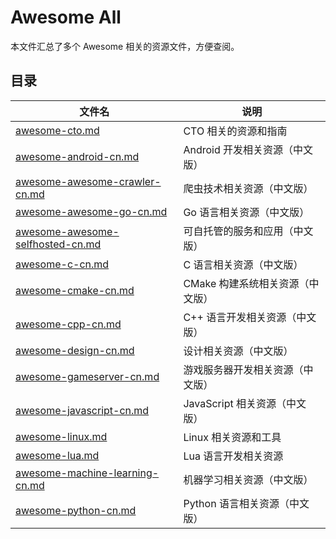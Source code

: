 
# Awesome All

本文件汇总了多个 Awesome 相关的资源文件，方便查阅。

## 目录

| 文件名 | 说明 |
|--------|------|
| [awesome-cto.md](awesome-cto.md) | CTO 相关的资源和指南 |
| [awesome-android-cn.md](awesome-android-cn.md) | Android 开发相关资源（中文版） |
| [awesome-awesome-crawler-cn.md](awesome-awesome-crawler-cn.md) | 爬虫技术相关资源（中文版） |
| [awesome-awesome-go-cn.md](awesome-awesome-go-cn.md) | Go 语言相关资源（中文版） |
| [awesome-awesome-selfhosted-cn.md](awesome-awesome-selfhosted-cn.md) | 可自托管的服务和应用（中文版） |
| [awesome-c-cn.md](awesome-c-cn.md) | C 语言相关资源（中文版） |
| [awesome-cmake-cn.md](awesome-cmake-cn.md) | CMake 构建系统相关资源（中文版） |
| [awesome-cpp-cn.md](awesome-cpp-cn.md) | C++ 语言开发相关资源（中文版） |
| [awesome-design-cn.md](awesome-design-cn.md) | 设计相关资源（中文版） |
| [awesome-gameserver-cn.md](awesome-gameserver-cn.md) | 游戏服务器开发相关资源（中文版） |
| [awesome-javascript-cn.md](awesome-javascript-cn.md) | JavaScript 相关资源（中文版） |
| [awesome-linux.md](awesome-linux.md) | Linux 相关资源和工具 |
| [awesome-lua.md](awesome-lua.md) | Lua 语言开发相关资源 |
| [awesome-machine-learning-cn.md](awesome-machine-learning-cn.md) | 机器学习相关资源（中文版） |
| [awesome-python-cn.md](awesome-python-cn.md) | Python 语言相关资源（中文版） |

